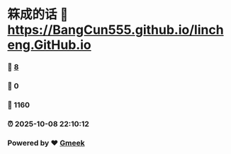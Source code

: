 # 箖成的话 :link: https://BangCun555.github.io/lincheng.GitHub.io 
### :page_facing_up: [8](https://BangCun555.github.io/lincheng.GitHub.io/tag.html) 
### :speech_balloon: 0 
### :hibiscus: 1160 
### :alarm_clock: 2025-10-08 22:10:12 
### Powered by :heart: [Gmeek](https://github.com/Meekdai/Gmeek)

